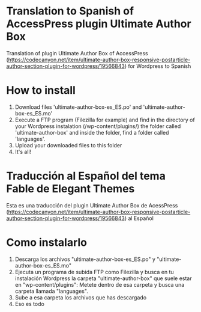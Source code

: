 # Translation to Spanish of AccessPress plugin Ultimate Author Box
Translation of plugin Ultimate Author Box of AccessPress (https://codecanyon.net/item/ultimate-author-box-responsive-postarticle-author-section-plugin-for-wordpress/19566843) for Wordpress to Spanish

# How to install
1. Download files 'ultimate-author-box-es_ES.po' and 'ultimate-author-box-es_ES.mo'
2. Execute a FTP program (Filezilla for example) and find in the directory of your Wordpress instalation (/wp-content/plugins/) the folder called 'ultimate-author-box' and inside the folder, find a folder called 'languages'.
3. Upload your downloaded files to this folder
4. It's all!

# Traducción al Español del tema Fable de Elegant Themes 
Esta es una traducción del plugin Ultimate Author Box de AcessPress (https://codecanyon.net/item/ultimate-author-box-responsive-postarticle-author-section-plugin-for-wordpress/19566843) al Español

# Como instalarlo
1. Descarga los archivos "ultimate-author-box-es_ES.po" y "ultimate-author-box-es_ES.mo"
2. Ejecuta un programa de subida FTP como Filezilla y busca en tu instalación Wordpress la carpeta "ultimate-author-box" que suele estar en "wp-content/plugins": Metete dentro de esa carpeta y busca una carpeta llamada "languages".
3. Sube a esa carpeta los archivos que has descargado
4. Eso es todo
